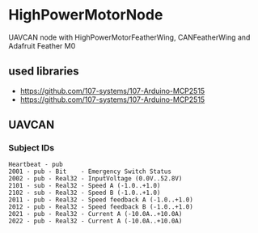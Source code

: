 # HighPowerMotorNode
UAVCAN node with HighPowerMotorFeatherWing, CANFeatherWing and Adafruit Feather M0

## used libraries

  * https://github.com/107-systems/107-Arduino-MCP2515
  * https://github.com/107-systems/107-Arduino-MCP2515

## UAVCAN

### Subject IDs

```
Heartbeat - pub
2001 - pub - Bit    - Emergency Switch Status
2002 - pub - Real32 - InputVoltage (0.0V..52.8V)
2101 - sub - Real32 - Speed A (-1.0..+1.0)
2102 - sub - Real32 - Speed B (-1.0..+1.0)
2011 - pub - Real32 - Speed feedback A (-1.0..+1.0)
2012 - pub - Real32 - Speed feedback B (-1.0..+1.0)
2021 - pub - Real32 - Current A (-10.0A..+10.0A)
2022 - pub - Real32 - Current A (-10.0A..+10.0A)
```

